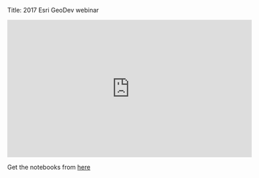 Title: 2017 Esri GeoDev webinar

<iframe width="560" height="315" src="https://www.youtube.com/embed/abqhQI5MtHg" frameborder="0" allow="accelerometer; autoplay; encrypted-media; gyroscope; picture-in-picture" allowfullscreen></iframe>

Get the notebooks from [here](https://github.com/Esri/arcgis-python-api/tree/master/talks/GeoDevWebinar2017)